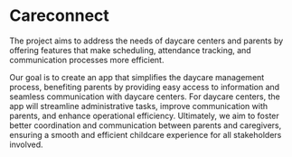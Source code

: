 # Careconnect

The project aims to address the needs of daycare centers and parents by offering features that make scheduling, attendance tracking, and communication processes more efficient. 

Our goal is to create an app that simplifies the daycare management process, benefiting parents by providing easy access to information and seamless communication with daycare centers. For daycare centers, the app will streamline administrative tasks, improve communication with parents, and enhance operational efficiency. Ultimately, we aim to foster better coordination and communication between parents and caregivers, ensuring a smooth and efficient childcare experience for all stakeholders involved.

